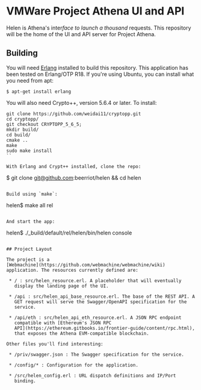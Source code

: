 # VMWare Project Athena UI and API

Helen is Athena's inter*face to launch a thousand* requests. This
repository will be the home of the UI and API server for Project
Athena.

## Building

You will need [Erlang](http://www.erlang.org/) installed to build this
repository. This application has been tested on Erlang/OTP R18. If
you're using Ubuntu, you can install what you need from apt:

```
$ apt-get install erlang
```

You will also need Crypto++, version 5.6.4 or later. To install:

```
git clone https://github.com/weidai11/cryptopp.git
cd cryptopp/
git checkout CRYPTOPP_5_6_5;
mkdir build/
cd build/
cmake ..
make
sudo make install
``

With Erlang and Crypt++ installed, clone the repo:

```
$ git clone git@github.com:beerriot/helen && cd helen
```

Build using `make`:

```
helen$ make all rel
```

And start the app:

```
helen$ ./_build/default/rel/helen/bin/helen console
```

## Project Layout

The project is a
[Webmachine](https://github.com/webmachine/webmachine/wiki)
application. The resources currently defined are:

 * / : src/helen_resource.erl. A placeholder that will eventually
   display the landing page of the UI.

 * /api : src/helen_api_base_resource.erl. The base of the REST API. A
   GET request will serve the Swagger/OpenAPI specification for the
   service.

 * /api/eth : src/helen_api_eth_resource.erl. A JSON RPC endpoint
   compatible with [Ethereum's JSON RPC
   API](https://ethereum.gitbooks.io/frontier-guide/content/rpc.html),
   that exposes the Athena EVM-compatible blockchain.

Other files you'll find interesting:

 * /priv/swagger.json : The Swagger specification for the service.

 * /config/* : Configuration for the application.

 * /src/helen_config.erl : URL dispatch definitions and IP/Port
   binding.
